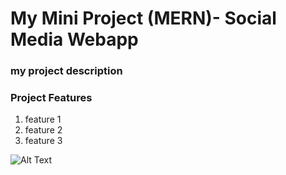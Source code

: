 # My Mini Project (MERN)- Social Media Webapp
### my project description
### Project Features
1. feature 1
2. feature 2
3. feature 3

![Alt Text](https://www.uipixels.com/wp-content/uploads/2018/10/Dashboard-Web-App-Template.png)
